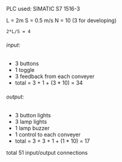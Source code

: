 PLC used: SIMATIC S7 1516-3

L = 2m
S = 0.5 m/s
N = 10 (3 for developing)

`2*L/S = 4`
###### input:
- 3 buttons
- 1 toggle
- 3 feedback from each conveyer
- total = 3 + 1 + (3 * 10) = 34
###### output:
- 3 button lights
- 3 lamp lights
- 1 lamp buzzer
- 1 control to each conveyer
- total = 3 + 3 + 1 + (1 * 10) = 17

total 51 input/output connections